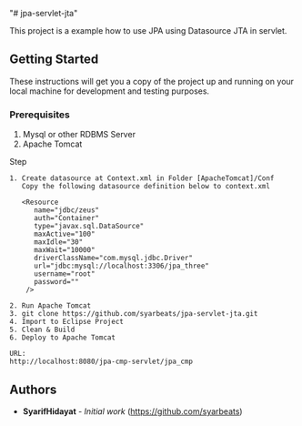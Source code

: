 "# jpa-servlet-jta" 

This project is a example how to use JPA using Datasource JTA in servlet.

## Getting Started

These instructions will get you a copy of the project up and running on your local machine for development and testing purposes.

### Prerequisites

1. Mysql or other RDBMS Server
2. Apache Tomcat

Step
```
1. Create datasource at Context.xml in Folder [ApacheTomcat]/Conf
   Copy the following datasource definition below to context.xml
   
   <Resource
      name="jdbc/zeus"
      auth="Container"
      type="javax.sql.DataSource"
      maxActive="100"
      maxIdle="30"
      maxWait="10000"
      driverClassName="com.mysql.jdbc.Driver"
      url="jdbc:mysql://localhost:3306/jpa_three"
      username="root"
      password=""
    />
    
2. Run Apache Tomcat
3. git clone https://github.com/syarbeats/jpa-servlet-jta.git
4. Import to Eclipse Project
5. Clean & Build
6. Deploy to Apache Tomcat
```


```
URL:
http://localhost:8080/jpa-cmp-servlet/jpa_cmp
```



## Authors

* **SyarifHidayat** - *Initial work* (https://github.com/syarbeats)


